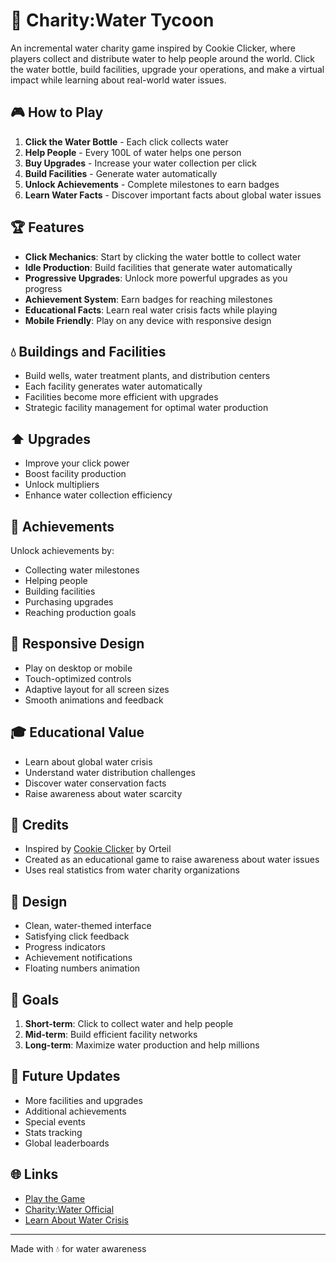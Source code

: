 # 🌊 Charity:Water Tycoon

An incremental water charity game inspired by Cookie Clicker, where players collect and distribute water to help people around the world. Click the water bottle, build facilities, upgrade your operations, and make a virtual impact while learning about real-world water issues.

## 🎮 How to Play

1. **Click the Water Bottle** - Each click collects water
2. **Help People** - Every 100L of water helps one person
3. **Buy Upgrades** - Increase your water collection per click
4. **Build Facilities** - Generate water automatically
5. **Unlock Achievements** - Complete milestones to earn badges
6. **Learn Water Facts** - Discover important facts about global water issues

## 🏆 Features

- **Click Mechanics**: Start by clicking the water bottle to collect water
- **Idle Production**: Build facilities that generate water automatically
- **Progressive Upgrades**: Unlock more powerful upgrades as you progress
- **Achievement System**: Earn badges for reaching milestones
- **Educational Facts**: Learn real water crisis facts while playing
- **Mobile Friendly**: Play on any device with responsive design

## 💧 Buildings and Facilities

- Build wells, water treatment plants, and distribution centers
- Each facility generates water automatically
- Facilities become more efficient with upgrades
- Strategic facility management for optimal water production

## ⬆️ Upgrades

- Improve your click power
- Boost facility production
- Unlock multipliers
- Enhance water collection efficiency

## 🎯 Achievements

Unlock achievements by:
- Collecting water milestones
- Helping people
- Building facilities
- Purchasing upgrades
- Reaching production goals

## 📱 Responsive Design

- Play on desktop or mobile
- Touch-optimized controls
- Adaptive layout for all screen sizes
- Smooth animations and feedback

## 🎓 Educational Value

- Learn about global water crisis
- Understand water distribution challenges
- Discover water conservation facts
- Raise awareness about water scarcity

## 🙏 Credits

- Inspired by [Cookie Clicker](https://orteil.dashnet.org/cookieclicker/) by Orteil
- Created as an educational game to raise awareness about water issues
- Uses real statistics from water charity organizations

## 🎨 Design

- Clean, water-themed interface
- Satisfying click feedback
- Progress indicators
- Achievement notifications
- Floating numbers animation

## 🎯 Goals

1. **Short-term**: Click to collect water and help people
2. **Mid-term**: Build efficient facility networks
3. **Long-term**: Maximize water production and help millions

## 🔄 Future Updates

- More facilities and upgrades
- Additional achievements
- Special events
- Stats tracking
- Global leaderboards

## 🌐 Links

- [Play the Game](link-to-game)
- [Charity:Water Official](https://www.charitywater.org/)
- [Learn About Water Crisis](https://water.org/our-impact/water-crisis/)

---

Made with 💧 for water awareness
